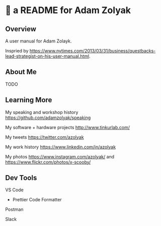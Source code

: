 # 👱 a README for Adam Zolyak

## Overview
A user manual for Adam Zolayk.  

Inspried by https://www.nytimes.com/2013/03/31/business/questbacks-lead-strategist-on-his-user-manual.html.  

## About Me

TODO

## Learning More

My speaking and workshop history https://github.com/adamzolyak/speaking

My software + hardware projects http://www.tinkurlab.com/

My tweets https://twitter.com/azolyak

My work history https://www.linkedin.com/in/azolyak

My photos https://www.instagram.com/azolyak/ and https://www.flickr.com/photos/x-scooby/

## Dev Tools

VS Code
* Prettier Code Formatter

Postman

Slack
